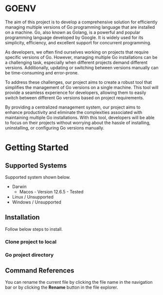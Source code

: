 # GOENV

The aim of this project is to develop a comprehensive solution for efficiently managing multiple versions of Go programming language that are installed on a machine. Go, also known as Golang, is a powerful and popular programming language developed by Google. It is widely used for its simplicity, efficiency, and excellent support for concurrent programming.

As developers, we often find ourselves working on projects that require specific versions of Go. However, managing multiple Go installations can be a challenging task, especially when different projects demand different versions. Additionally, updating or switching between versions manually can be time-consuming and error-prone.

To address these challenges, our project aims to create a robust tool that simplifies the management of Go versions on a single machine. This tool will provide a seamless experience for developers, allowing them to easily switch between different Go versions based on project requirements.

By providing a centralized management system, our project aims to enhance productivity and eliminate the complexities associated with maintaining multiple Go installations. With this tool, developers will be able to focus on their projects without worrying about the hassle of installing, uninstalling, or configuring Go versions manually.


# Getting Started

## Supported Systems

Supported system shown below.

 - Darwin
	 - Macos - Version 12.6.5 - Tested
 - Linux / Unsupported
 - Windows / Unsupported

## Installation

Follow below steps to install.

### Clone project to local

### Go project directory


## Command References

You can rename the current file by clicking the file name in the navigation bar or by clicking the **Rename** button in the file explorer.